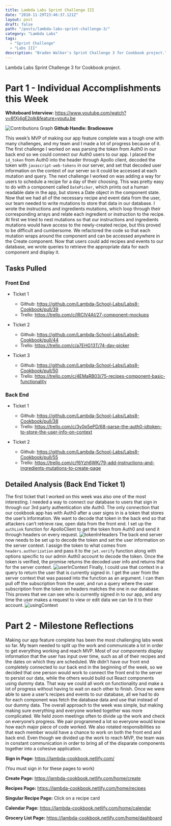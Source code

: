 ```yaml
---
title: Lambda Labs Sprint Challenge III
date: "2018-11-29T23:46:37.121Z"
layout: post
draft: false
path: "/posts/lambda-labs-sprint-challenge-3/"
category: "Lambda Labs"
tags:
  - "Sprint Challenge"
  - "Labs III"
description: "Braden Walker's Sprint Challenge 3 for Cookbook project."
---
```


Lambda Labs Sprint Challenge 3 for Cookbook project.

# Part 1 - Individual Accomplishments this Week

**Whiteboard Interview:** https://www.youtube.com/watch?v=6fXj4gE2pIk&feature=youtu.be

![Contributions Graph](./gitgraph.png)
**Github Handle: Bradiowave**

This week’s MVP of making our app feature complete was a tough one with many challenges, and my team and I made a lot of progress because of it. The first challenge I worked on was parsing the token from Auth0 in our back end so we could connect our Auth0 users to our app. I placed the `id_token` from Auth0 into the header through Apollo client, decoded the token with `javascript-web-tokens` in our server, and set that decoded user information on the context of our server so it could be accessed at each mutation and query. The next challenge I worked on was adding a way for users to schedule a recipe for a day of their choosing. This was pretty easy to do with a component called `DatePicker`, which prints out a human readable date in the app, but stores a Date object in the component state. Now that we had all of the necessary recipe and event data from the user, our team needed to write mutations to store that data in our database. I wrote the instructions and ingredients mutations, which loop through their corresponding arrays and relate each ingredient or instruction to the recipe. At first we tried to nest mutations so that our instructions and ingredients mutations would have access to the newly-created recipe, but this proved to be difficult and cumbersome. We refactored the code so that each mutation wraps around the component and can be accessed anywhere in the Create component. Now that users could add recipes and events to our database, we wrote queries to retrieve the appropriate data for each component and display it.

## Tasks Pulled

### Front End

- Ticket 1
    - Github: https://github.com/Lambda-School-Labs/Labs8-Cookbook/pull/39
    - Trello: https://trello.com/c/IRClV4AI/27-component-mockups

- Ticket 2
    - Github: https://github.com/Lambda-School-Labs/Labs8-Cookbook/pull/44
    - Trello: https://trello.com/c/a7EHG13T/74-day-picker

- Ticket 3
    - Github: https://github.com/Lambda-School-Labs/Labs8-Cookbook/pull/50
    - Trello: https://trello.com/c/4EMaRB03/75-recipes-component-basic-functionality

### Back End

- Ticket 1
    - Github: https://github.com/Lambda-School-Labs/Labs8-Cookbook/pull/38
    - Trello: https://trello.com/c/3y0p5ePD/68-parse-the-auth0-idtoken-to-store-the-user-info-on-context

- Ticket 2
    - Github: https://github.com/Lambda-School-Labs/Labs8-Cookbook/pull/55
    - Trello: https://trello.com/c/f6Yzh6WK/79-add-instructions-and-ingredients-mutations-to-create-page

## Detailed Analysis (Back End Ticket 1)
The first ticket that I worked on this week was also one of the most interesting. I needed a way to connect our database to users that sign in through our 3rd party authentication site Auth0. The only connection that our cookbook app has with Auth0 after a user signs in is a token that stores the user’s information. We want to decode that token in the back end so that attackers can’t retrieve raw, open data from the front end. I set up the `authLink` function for ApolloClient to get the token from Auth0 and send it through headers on every request.
![tokenInHeaders](./tokenInHeaders.png)
The back end server now needs to be set up to decode the token and set the user information on the server context. I assign the token to what comes from `headers.authorization` and pass it to the `jwt.verify` function along with options specific to our admin Auth0 account to decode the token. Once the token is verified, the promise returns the decoded user info and returns that for the server context.
![userInContext](./userInContext.png)
Finally, I could use that context in a query to return the user that is currently signed in. I get the user from the server context that was passed into the function as an argument. I can then pull off the subscription from the user, and run a query where the user subscription from the token on headers matches the one in our database. This proves that we can see who is currently signed in to our app, and any time the user makes a request to view or edit data we can tie it to their account.
![usingContext](./usingContext.png)

# Part 2 - Milestone Reflections
Making our app feature complete has been the most challenging labs week so far. My team needed to split up the work and communicate a lot in order to get everything working and reach MVP. Most of our components display information that the user has input over time, such as all of their recipes and the dates on which they are scheduled. We didn’t have our front end completely connected to our back end in the beginning of the week, so we decided that one person would work to connect the front end to the server to persist our data, while the others would build out React components using dummy data. That way we could all work on functionality and make a lot of progress without having to wait on each other to finish. Once we were able to save a user’s recipes and events to our database, all we had to do for each component was fetch the database data and use that instead of our dummy data. The overall approach to the week was simple, but making making sure everything and everyone worked together was more complicated. We held zoom meetings often to divide up the work and check on everyone’s progress. We pair programmed a lot so everyone would know how each major piece of code worked. We also rotated responsibilities so that each member would have a chance to work on both the front end and back end. Even though we divided up the work to reach MVP, the team was in constant communication in order to bring all of the disparate components together into a cohesive application.

**Sign in Page:** https://lambda-cookbook.netlify.com/

(You must sign in for these pages to work)

**Create Page:** https://lambda-cookbook.netlify.com/home/create

**Recipes Page:** https://lambda-cookbook.netlify.com/home/recipes

**Singular Recipe Page:** Click on a recipe card

**Calendar Page:** https://lambda-cookbook.netlify.com/home/calendar

**Grocery List Page:** https://lambda-cookbook.netlify.com/home/dashboard
